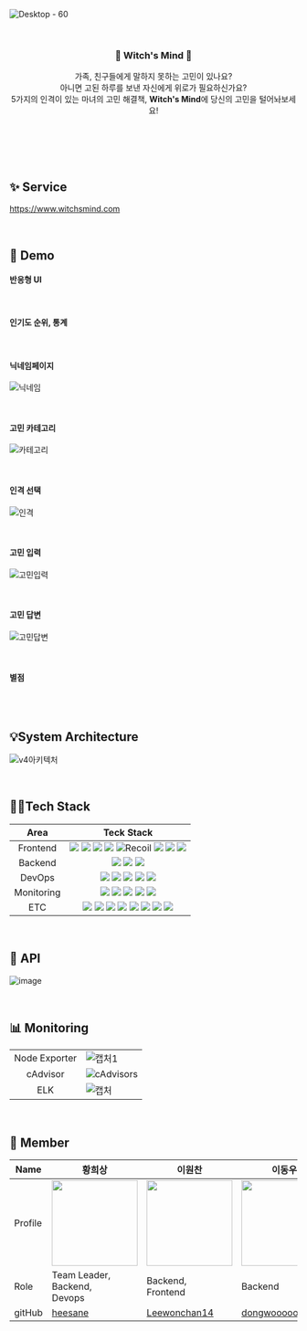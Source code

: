 
![Desktop - 60](https://github.com/2023SVBootcamp-Team-H/.github/assets/97724189/4513b60d-38bc-4a62-aa35-d693cb525fbb)

<div align = "center">
<br>
  
<h3>🔮 Witch's Mind 🔮</h3>

가족, 친구들에게 말하지 못하는 고민이 있나요? <br>
아니면 고된 하루를 보낸 자신에게 위로가 필요하신가요? <br>
5가지의 인격이 있는 마녀의 고민 해결책, **Witch's Mind**에 당신의 고민을 털어놔보세요! <br> <br> <br>

</div>

<br>
<br>



## ✨ Service
https://www.witchsmind.com

<br>

## 🎥 Demo
#### 반응형 UI
<br>

#### 인기도 순위, 통계
<br>

#### 닉네임페이지
![닉네임](https://github.com/2023SVBootcamp-Team-H/.github/assets/97724189/4ff8d6aa-1f08-4648-b234-ab17c569239a)

<br>

#### 고민 카테고리
![카테고리](https://github.com/2023SVBootcamp-Team-H/.github/assets/97724189/cfe400a7-cd54-42eb-bd4b-82851753b737)

<br>

#### 인격 선택
![인격](https://github.com/2023SVBootcamp-Team-H/.github/assets/97724189/019f7e69-c51f-4082-9342-75bee2efafce)

<br>

#### 고민 입력
![고민입력](https://github.com/2023SVBootcamp-Team-H/.github/assets/97724189/a7422462-82fa-42bd-a180-7363631efef9)

<br>

#### 고민 답변
![고민답변](https://github.com/2023SVBootcamp-Team-H/.github/assets/97724189/e0188383-b8b7-4bdf-b267-48b5d1b926d5)

<br>

#### 별점
<br>


<br>

## 💡System Architecture
![v4아키텍처](https://github.com/2023SVBootcamp-Team-H/dongwoo/assets/137749703/bf433e50-63a1-4e40-b8de-14d4f2f1dc1b)

<br>

## 👩‍💻Tech Stack
|Area|Teck Stack|
|:----:|:-------:|
|Frontend|<img src="https://img.shields.io/badge/react-61DAFB?style=for-the-badge&logo=react&logoColor=white"> <img src="https://img.shields.io/badge/TypeScript-3178C6.svg?style=for-the-badge&logo=TypeScript&logoColor=white"> <img src="https://img.shields.io/badge/Vite-646CFF.svg?&style=for-the-badge&logo=vite&logoColor=white"> <img src="https://img.shields.io/badge/tailwindcss-06B6D4?style=for-the-badge&logo=tailwindcss&logoColor=white"> <img alt="Recoil" src ="https://img.shields.io/badge/Recoil-0075EB.svg?&style=for-the-badge&logo=Revolut&logoColor=white"> <img src="https://img.shields.io/badge/eslint-4B32C3?style=for-the-badge&logo=eslint&logoColor=white"> <img src="https://img.shields.io/badge/prettier-F7B93E?style=for-the-badge&logo=prettier&logoColor=white"> <img src="https://img.shields.io/badge/react_router-CA4245?style=for-the-badge&logo=reactrouter&logoColor=white">|
|Backend|<img src="https://img.shields.io/badge/django-092E20?style=for-the-badge&logo=django&logoColor=white"> <img src="https://img.shields.io/badge/django_rest-801010?style=for-the-badge&logo=django&labelColor=97979A&logoColor=white"> <img src="https://img.shields.io/badge/UVICORN-BA2BD2?style=for-the-badge&logo=gunicorn&logoColor=white"> |
|DevOps|<img src="https://img.shields.io/badge/docker-2496ED?style=for-the-badge&logo=docker&logoColor=white"> <img src="https://img.shields.io/badge/github_actions-2088FF?style=for-the-badge&logo=githubactions&logoColor=white"> <img src="https://img.shields.io/badge/nginx-009639?style=for-the-badge&logo=nginx&logoColor=white"> <img src="https://img.shields.io/badge/amazon_ec2-FF9900?style=for-the-badge&logo=amazonec2&logoColor=white"> <img src="https://img.shields.io/badge/amazon_rds-527FFF?style=for-the-badge&logo=amazonrds&logoColor=white">|
|Monitoring|<img src="https://img.shields.io/badge/node_exporter-9FEF00?style=for-the-badge"> <img src="https://img.shields.io/badge/cadvisor-999999?style=for-the-badge"> <img src="https://img.shields.io/badge/grafana-F46800?style=for-the-badge&logo=grafana&logoColor=white"> <img src="https://img.shields.io/badge/prometheus-E6522C?style=for-the-badge&logo=prometheus&logoColor=white"> <img src="https://img.shields.io/badge/elasticstack-005571?style=for-the-badge&logo=elasticstack&logoColor=white">|
|ETC|<img src="https://img.shields.io/badge/slack-4A154B?style=for-the-badge&logo=slack&logoColor=white"> <img src="https://img.shields.io/badge/notion-000000?style=for-the-badge&logo=notion&logoColor=white"> <img src="https://img.shields.io/badge/figma-F24E1E?style=for-the-badge&logo=figma&logoColor=white"> <img src="https://img.shields.io/badge/postman-FF6C37?style=for-the-badge&logo=postman&logoColor=white"> <img src="https://img.shields.io/badge/swagger-85EA2D?style=for-the-badge&logo=swagger&logoColor=white"> <img src="https://img.shields.io/badge/gitkraken-179287?style=for-the-badge&logo=gitkraken&logoColor=white"> <img src="https://img.shields.io/badge/pycharm-000000?style=for-the-badge&logo=pycharm&logoColor=white"> <img src="https://img.shields.io/badge/k6-7D64FF?style=for-the-badge&logo=k6&logoColor=white">|

<br>

## 📃 API
![image](https://github.com/2023SVBootcamp-Team-H/dongwoo/assets/137749703/784ffaf2-d164-4d7d-acd2-6e189aae5941)


<br>

## 📊 Monitoring
| | |
|:----:|----|
| Node Exporter | ![캡처1](https://github.com/2023SVBootcamp-Team-H/dongwoo/assets/137749703/c617e7e7-0332-4ac7-9b4f-87be5bfa7cf3)  |
| cAdvisor | ![cAdvisors](https://github.com/2023SVBootcamp-Team-H/dongwoo/assets/137749703/d4bf615b-00c3-40b3-b67d-4ba8b4d64bdc) |
| ELK | ![캡처](https://github.com/2023SVBootcamp-Team-H/dongwoo/assets/137749703/f6a48508-47ae-4ad5-a14c-26ec5175682e) |


<br>

## 🧞 Member
| Name    |  황희상  |  이원찬   | 이동우  |  강민아  | 윤솔휘  | 
| ------- | -------| ---------| ----- | -------- | -------- | 
| Profile | <img width="150px" src="https://avatars.githubusercontent.com/u/93089183?v=4">    | <img width="150px" src="https://avatars.githubusercontent.com/u/105588857?v=4" />  | <img width="150px" src="https://avatars.githubusercontent.com/u/137749703?v=4"/>    | <img width="150px" src="https://avatars.githubusercontent.com/u/97724189?v=4"/>  |<img width="150px" src="https://avatars.githubusercontent.com/u/127522157?v=4"/>  |
| Role    | Team Leader, <br> Backend, <br> Devops | Backend, <br> Frontend  | Backend | Frontend, <br> Design | Frontend, <br> Design |
| gitHub  | [heesane](https://github.com/heesane) | [Leewonchan14](https://github.com/Leewonchan14)   | [dongwooooooo](https://github.com/dongwooooooo)    |  [mineii](https://github.com/mineii) | [sori830](https://github.com/sori830) | 

